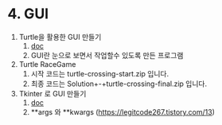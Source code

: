 # 4. GUI

1. Turtle을 활용한 GUI 만들기
    1. [doc](https://docs.python.org/3/library/turtle.html)
    2. GUI란 눈으로 보면서 작업할수 있도록 만든 프로그램
2. Turtle RaceGame
   1. 시작 코드는 turtle-crossing-start.zip 입니다.
   2. 최종 코드는 Solution+-+turtle-crossing-final.zip 입니다.
3. Tkinter 로 GUI 만들기
   1. [doc](https://docs.python.org/3/library/tkinter.html#the-packer)
   2. **args 와 **kwargs (https://legitcode267.tistory.com/13)